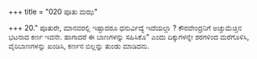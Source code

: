 +++
title = "020 ಪೂತು ಮಝ"

+++
20." ಪೂತುರೇ, ಮಾನವರಲ್ಲಿ ಇಷ್ಟಾದರೂ ಧನುರ್ವಿದ್ಯೆ ಇದೆಯಲ್ಲಾ ? ಕೌರವೇಂದ್ರನಿಗೆ ಅಚ್ಚುಮೆಚ್ಚಿನ ಭಟನಾದ ಕರ್ಣ ಇವನೇ. ಹಾಗಾದರೆ ಈ ಬಾಣಗಳನ್ನು ಸಹಿಸಿಕೊ" ಎಂದು ದಿಕ್ಕುಗಳನ್ನೇ ಶರಗಳಿಂದ ಮರೆಗೊಳಿಸಿ, ವೈರಿಬಾಣಗಳನ್ನು ಖಂಡಿಸಿ, ಕರ್ಣನ ಬಿಲ್ಲನ್ನು ತುಂಡು ಮಾಡಿದನು.
